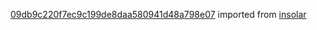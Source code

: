 [09db9c220f7ec9c199de8daa580941d48a798e07](https://github.com/insolar/insolar/commit/09db9c220f7ec9c199de8daa580941d48a798e07) imported from [insolar](https://github.com/insolar/insolar)
